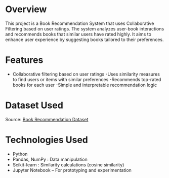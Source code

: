 # Overview
This project is a Book Recommendation System that uses Collaborative Filtering based on user ratings. The system analyzes user-book interactions and recommends books that similar users have rated highly. It aims to enhance user experience by suggesting books tailored to their preferences.

# Features
- Collaborative filtering based on user ratings
-Uses similarity measures to find users or items with similar preferences
-Recommends top-rated books for each user
-Simple and interpretable recommendation logic

# Dataset Used
Source: [Book Recommendation Dataset](https://www.kaggle.com/datasets/arashnic/book-recommendation-dataset)

# Technologies Used
- Python
- Pandas, NumPy : Data manipulation
- Scikit-learn : Similarity calculations (cosine similarity)
- Jupyter Notebook – For prototyping and experimentation
